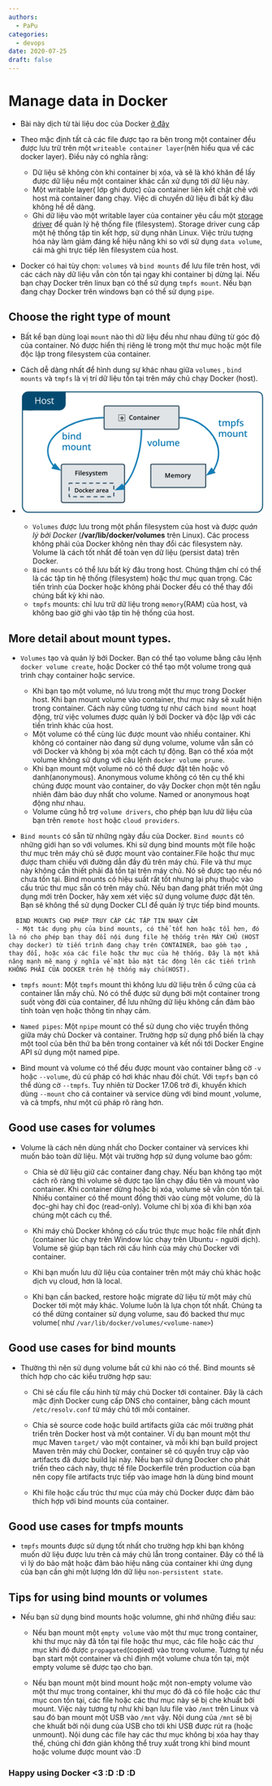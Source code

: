 ```yaml
---
authors:
  - PaPu
categories:
  - devops
date: 2020-07-25
draft: false
---
```


# Manage data in Docker

- Bài này dịch từ tài liệu doc của Docker [ở đây](https://docs.docker.com/storage/)

- Theo mặc định tất cả các file được tạo ra bên trong một container đều được lưu trữ trên một `writeable container layer`(nên hiểu qua về các docker layer). Điều này có nghĩa rằng:

  - Dữ liệu sẽ không còn khi container bị xóa, và sẽ là khó khăn để lấy được dữ liệu nếu một container khác cần xử dụng tới dữ liệu này.
  - Một writable layer( lớp ghi được) của container liên kết chặt chẽ với host mà container đang chạy. Việc di chuyển dữ liệu đi bất kỳ đâu không hề dễ dàng.
  - Ghi dữ liệu vào một writable layer của container yêu cầu một [storage driver](https://docs.docker.com/storage/storagedriver/) để quản lý hệ thống file (filesystem). Storage driver cung cấp một hệ thống tập tin kết hợp, sử dụng nhân Linux. Việc trừu tượng hóa này làm giảm đáng kể hiệu năng khi so với sử dụng `data volume`, cái mà ghi trực tiếp lên filesystem của host.

- Docker có hai tùy chọn: `volumes` và `bind mounts` để lưu file trên host, với các cách này dữ liệu vẫn còn tồn tại ngay khi container bị dừng lại. Nếu bạn chạy Docker trên linux bạn có thể sử dụng `tmpfs mount`. Nếu bạn đang chạy Docker trên windows bạn có thể sử dụng `pipe`.

## Choose the right type of mount

- Bất kể bạn dùng loại `mount` nào thì dữ liệu đều như nhau đứng từ góc độ của container. Nó được hiển thị riêng lẻ trong một thư mục hoặc một file độc lập trong filesystem của container.

- Cách dễ dàng nhất để hình dung sự khác nhau giữa `volumes` , `bind mounts` và `tmpfs` là vị trí dữ liệu tồn tại trên máy chủ chạy Docker (host).

- ![type of mounts](../../images/2020/20200725-types-of-mounts.png)

  - `Volumes` được lưu trong một phần filesystem của host và được _quản lý bởi Docker_ (**/var/lib/docker/volumes** trên Linux). Các process không phải của Docker không nên thay đổi các filesystem này. Volume là cách tốt nhất để toàn vẹn dữ liệu (persist data) trên Docker.
  - `Bind mounts` có thể lưu bất kỳ đâu trong host. Chúng thậm chí có thể là các tập tin hệ thống (filesystem) hoặc thư mục quan trọng. Các tiến trình của Docker hoặc không phải Docker đều có thể thay đổi chúng bất kỳ khi nào.
  - `tmpfs` mounts: chỉ lưu trữ dữ liệu trong `memory`(RAM) của host, và không bao giờ ghi vào tập tin hệ thống của host.

## More detail about mount types.

- `Volumes` tạo và quản lý bởi Docker. Bạn có thể tạo volume bằng câu lệnh `docker volume create`, hoặc Docker có thể tạo một volume trong quá trình chạy container hoặc service.

  - Khi bạn tạo một volume, nó lưu trong một thư mục trong Docker host. Khi bạn mount volume vào container, thư mục này sẽ xuất hiện trong container. Cách này cũng tương tự như cách `bind mount` hoạt động, trừ việc volumes được quản lý bởi Docker và độc lập với các tiến trình khác của host.
  - Một volume có thể cùng lúc được mount vào nhiều container. Khi không có container nào đang sử dụng volume, volume vẫn sẵn có với Docker và không bị xóa một cách tự động. Bạn có thể xóa một volume không sử dụng với câu lệnh `docker volume prune`.
  - Khi bạn mount một volume nó có thể được đặt tên hoặc vô danh(anonymous). Anonymous volume không có tên cụ thể khi chúng được mount vào container, do vậy Docker chọn một tên ngẫu nhiên đảm bảo duy nhất cho volume. Named or anonymous hoạt động như nhau.
  - Volume cũng hỗ trợ `volume drivers`, cho phép bạn lưu dữ liệu của bạn trên `remote host` hoặc `cloud providers`.

- `Bind mounts` có sẵn từ những ngày đầu của Docker. `Bind mounts` có những giới hạn so với volumes. Khi sử dụng bind mounts một file hoặc thư mục trên máy chủ sẽ được mount vào container.File hoặc thư mục được tham chiếu với đường dẫn đầy đủ trên máy chủ. File và thư mục này không cần thiết phải đã tồn tại trên máy chủ. Nó sẽ được tạo nếu nó chưa tồn tại. Bind mounts có hiệu suất rất tốt nhưng lại phụ thuộc vào cấu trúc thư mục sẵn có trên máy chủ. Nếu bạn đang phát triển một ứng dụng mới trên Docker, hãy xem xét việc sử dụng volume được đặt tên. Bạn sẽ không thể sử dụng Docker CLI để quản lý trực tiếp bind mounts.

```text linenums="1"
  BIND MOUNTS CHO PHÉP TRUY CẬP CÁC TẬP TIN NHẠY CẢM
  - Một tác dụng phụ của bind mounts, có thể tốt hơn hoặc tồi hơn, đó là nó cho phép bạn thay đổi nội dung file hệ thống trên MÁY CHỦ (HOST chạy docker) từ tiến trình đang chạy trên CONTAINER, bao gồm tạo , thay đổi, hoặc xóa các file hoặc thư mục của hệ thống. Đây là một khả năng mạnh mẽ mang ý nghĩa về mặt bảo mật tác động lên các tiến trình KHÔNG PHẢI CỦA DOCKER trên hệ thống máy chủ(HOST).
```

- `tmpfs mount`: Một `tmpfs` mount thì không lưu dữ liệu trên ổ cứng của cả container lẫn mấy chủ. Nó có thể được sử dụng bởi một container trong suốt vòng đời của container, để lưu những dữ liệu không cần đảm bảo tính toàn vẹn hoặc thông tin nhạy cảm.

- `Named pipes`: Một `npipe` mount có thể sử dụng cho việc truyền thông giữa máy chủ Docker và container. Trường hợp sử dụng phổ biến là chạy một tool của bên thứ ba bên trong container và kết nối tới Docker Engine API sử dụng một named pipe.

- Bind mount và volume có thể đều được mount vào container bằng cờ `-v` hoặc `--volume`, dù cú pháp có hơi khác nhau đôi chút. Với `tmpfs` bạn có thể dùng cờ `--tmpfs`. Tuy nhiên từ Docker 17.06 trở đi, khuyến khích dùng `--mount` cho cả container và service dùng với bind mount ,volume, và cả tmpfs, như một cú pháp rõ ràng hơn.

## Good use cases for volumes

- Volume là cách nên dùng nhất cho Docker container và services khi muốn bảo toàn dữ liệu. Một vài trường hợp sử dụng volume bao gồm:

  - Chia sẻ dữ liệu giữ các container đang chạy. Nếu bạn không tạo một cách rõ ràng thì volume sẽ được tạo lần chạy đầu tiên và mount vào container. Khi container dừng hoặc bị xóa, volume sẽ vẫn còn tồn tại. Nhiều container có thể mount đồng thời vào cùng một volume, dù là đọc-ghi hay chỉ đọc (read-only). Volume chỉ bị xóa đi khi bạn xóa chúng một cách cụ thể.

  - Khi máy chủ Docker không có cấu trúc thực mục hoặc file nhất định (container lúc chạy trên Window lúc chạy trên Ubuntu - người dịch). Volume sẽ giúp bạn tách rời cấu hình của máy chủ Docker với container.

  - Khi bạn muốn lưu dữ liệu của container trên một máy chủ khác hoặc dịch vụ cloud, hơn là local.

  - Khi bạn cần backed, restore hoặc migrate dữ liệu từ một máy chủ Docker tới một máy khác. Volume luôn là lựa chọn tốt nhất. Chúng ta có thể dừng container sử dụng volume, sau đó backed thư mục volume( như `/var/lib/docker/volumes/<volume-name>`)

## Good use cases for bind mounts

- Thường thì nên sử dụng volume bất cứ khi nào có thể. Bind mounts sẽ thích hợp cho các kiểu trường hợp sau:

  - Chi sẻ cấu file cấu hình từ máy chủ Docker tới container. Đây là cách mặc định Docker cung cấp DNS cho container, bằng cách mount `/etc/resolv.conf` từ máy chủ tới mỗi container.

  - Chia sẻ source code hoặc build artifacts giữa các môi trường phát triển trên Docker host và một container. Ví dụ bạn mount một thư mục Maven `target/` vào một container, và mỗi khi bạn build project Maven trên máy chủ Docker, container sẽ có quyền truy cập vào artifacts đã được build lại này. Nếu bạn sử dụng Docker cho phát triển theo cách này, thực tế file Dockerfile trên production của bạn nên copy file artifacts trực tiếp vào image hơn là dùng bind mount

  - Khi file hoặc cấu trúc thư mục của máy chủ Docker được đảm bảo thích hợp với bind mounts của container.

## Good use cases for tmpfs mounts

- `tmpfs` mounts được sử dụng tốt nhất cho trường hợp khi bạn không muốn dữ liệu được lưu trên cả máy chủ lẫn trong container. Đây có thể là vì lý do bảo mật hoặc đảm bảo hiệu năng của container khi ứng dụng của bạn cần ghi một lượng lớn dữ liệu `non-persistent state`.

## Tips for using bind mounts or volumes

- Nếu bạn sử dụng bind mounts hoặc volumne, ghi nhớ những điều sau:

  - Nếu bạn mount một `empty volume` vào một thư mục trong container, khi thư mục này đã tồn tại file hoặc thư mục, các file hoặc các thư mục khi đó được `propagated`(copied) vào trong volume. Tương tự nếu bạn start một container và chỉ định một volume chưa tồn tại, một empty volume sẽ được tạo cho bạn.

  - Nếu bạn mount một bind mount hoặc một non-empty volume vào một thư mục trong container, khi thư mục đó đã có file hoặc các thư mục con tồn tại, các file hoặc các thư mục này sẽ bị che khuất bởi mount. Việc này tương tự như khi bạn lưu file vào `/mnt` trên Linux và sau đó bạn mount một USB vào `/mnt` vậy. Nội dung của `/mnt` sẽ bị che khuất bởi nội dung của USB cho tới khi USB được rút ra (hoặc unmount). Nội dung các file hay các thư mục không bị xóa hay thay thế, chúng chỉ đơn giản không thể truy xuất trong khi bind mount hoặc volume được mount vào :D

### Happy using Docker <3 :D :D :D
